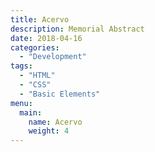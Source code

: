 ```yaml
---
title: Acervo
description: Memorial Abstract
date: 2018-04-16
categories:
  - "Development"
tags:
  - "HTML"
  - "CSS"
  - "Basic Elements"
menu:
  main:
    name: Acervo
    weight: 4
---
```

